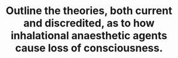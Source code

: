 ---
title: "Outline the theories, both current and discredited, as to how inhalational anaesthetic agents cause loss of consciousness."
entityType: SAQ
exam: PEX
college: ANZCA
year: 2019
sitting: B
question: 4
passRate: 70
EC_expectedDomains:
- "The domains that were assessed in this question were - an appreciation of the uncertainty in the theories, evidence related to discarded theories, evidence related to modern theories and of anatomical targets in the CNS leading to loss of consciousness."
EC_extraCredit:
- "Other relevant detail also received credit."
EC_errorsCommon:
- "Common problems were: not addressing important parts of the question in sufficient detail, drawing graphs inaccurately (such as not having correctly labeled axes), and irrelevant descriptions of the pharmacology and mode of action of a wide range of non- inhalational agents. Inhalational anaesthetics include gaseous as well as volatile agents. Description of wash-in and wash-out was not relevant. Some candidates’ handwriting was a problem."
resources:
- "A good reference on this topic is chapter 25 in Miller’s Anaesthesia."
---